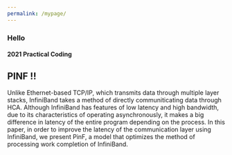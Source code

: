 ```yaml
---
permalink: /mypage/
---
```


### Hello
#### 2021 Practical Coding

## PINF !! 
Unlike Ethernet-based TCP/IP, which transmits data through multiple layer stacks, InfiniBand takes a method of directly communiticating data through HCA. Although InfiniBand has features of low latency and high bandwidth, due to its characteristics of operating asynchronously, it makes a big difference in latency of the entire program depending on the process.
In this paper, in order to improve the latency of the communication layer using InfiniBand, we present PinF, a model that optimizes the method of processing work completion of InfiniBand.

